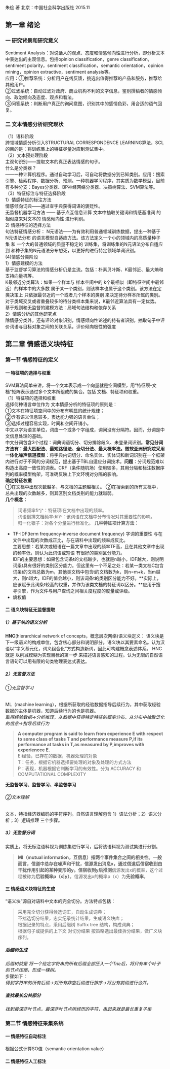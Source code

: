 朱俭 著  北京：中国社会科学出版社 2015.11
## 第一章  绪论

### 一 研究背景和研究意义

  Sentiment Analysis：对说话人的观点、态度和情感倾向性进行分析，即分析文本中表达出的主观信息。包括opinion classification，genre classification，sentiment polarity，sentiment classification，semantic orientation，opinion mining，opinion extractive，sentiment analysis等。<br>
  应用：①推荐系统：分析用户在线反馈，挑选出值得推荐的产品和服务，推荐给其他用户。<br>
       ②过滤系统：自动过滤对政府、商业机构不利的文字信息，鉴别撰稿者的情感倾向、政治倾向及态度、观点和看法。<br>
       ③问答系统：判断用户真正的询问意图，识别其中的感情色彩，用合适的语气回复。<br>
### 二 文本情感分析研究现状

  （1）语料阶段<br>
    跨领域情感分析引入STRUCTURAL CORRESPONDENCE LEARNING算法，SCL的目的是：将训练集上的特征尽量对应到测试集中。<br>
  （2）文本预处理阶段<br>
   主观句识别——提取文本的真正表达情感的句子。<br>
   什么是分类器？<br>
   ——一种计算机程序。通过自动学习后，可自动将数据分到已知类别。应用：搜索引擎、检索程序、数据分析、预测。一种机器学习程序，其实质为数学模型，目前有多种分支：Bayes分类器、BP神经网络分类器、决策树算法、SVM算法等。<br>
   （3）特征标注与特征选择阶段<br>
     1）情感特征的标注方法<br>
        情感倾向词典——通过查字典获得词语的褒贬性。<br>
        无监督机器学习方法 —— 基于点互信息计算 文本中抽取关键词和情感基准词 的相似度来对文本的 情感倾向性 进行判别。<br>
     2) 情感特征的选择方法<br>
       句法特征情感分析： N元语法——为有效利用普通领域训练数据，提出一种基于 N元语法分布 的语言模型自适应方法。该方法定义一个小的领域内的高质量种子集 和 一个大的普通领域的质量不稳定的 训练集，将训练集的N元语法分布自适应到 和种子集的N元语法分布想死，以更好的进行特定领域单词识别。  <br>
   (4)情感分类阶段<br>
     1）情感建模的方法<br>
       基于监督学习算法的情感分析仍是主流。包括：朴素贝叶斯、K最邻近、最大熵和支持向量机等。<br>
         K最邻近分类算法：如果一个样本与 样本空间中的 k个最相似（即特征空间中最邻近）的样本中的大多数 属于某一个类别，则该样本也属于这个类别。该方法在定类决策上 只依据最邻近的一个或者几个样本的类别 来决定待分样本所属的类别。对于类域交叉或者重叠较多的待分类样本集来说，K最邻近算法具有一定优势。<br>
       基于规则和无监督的建模方法：局域句法结构和依存关系<br>
   2）情感分析的其他研究点<br>
     除情感分类外，还有评论对象识别，情感倾向性论述的持有者识别，抽取句子中评价词语与目标对象之间的关联关系，评价倾向极性的强度<br>


## 第二章  情感语义块特征

### 第一节  情感特征的定义
#### 一 特征项的选择与权重
   SVM算法简单来讲，将一个文本表示成一个向量就是空间模型，用“特征项-文档”矩阵表示通过多个文本所组成的集合。包括 文档、特征项和权重。<br>
  （1）特征项的选择和权重<br>
    选择何种语言单位作为 文本情感分析的特征项的原则是：<br>
    ①文本在特征项空间中的分布有明显的统计规律；<br>
    ②含有语义信息较多，表达能力强的语言单位；<br>
    ③选择过程容易实现，时间和空间开销小。<br>
     中文以字为语言单位，词由一个或多个字组成，词间没有分隔符。因而，分词是中文信息处理的基础。<br>
     中文分词包含3个过程：词典词语切分、切分排除歧义、未登录词识别。**常见分词方法有：**最大匹配法、最短路径法、全切分法、最大概率法。微软亚洲研究院采用**一体化噪声信道模型**：将字典内词切分、命名实体、实体词和新词识别在一个框架内进行对于不同的分词规范，提出基于TBL自适应分词技术。**问题**：分词规范难以构造出高度一致性的词表。CRF（条件随机场）使用较多，其用分隔和标注数据序列的概率模型构架，可准确反映上下文环境对分隔的影响。<br>
**确定特征权重**<br>
①在文档中出现次数越多，与文档的主题越相关。
②在搜索到的所有文档中，总共出现的次数越多，则其区别文档类别的能力就越弱。<br>
**几个概念：**<br>
 >词语频率fi^j^：特征项i在文档中出现的频率。<br>
  词语倒排文档频率difi^：该词语在文档中分布情况对其重要性的影响。<br>
  归一化银子：对各个分量进行标准化。
  **几种特征项计算方法：**<br>
* TF-IDF(term frequency-inverse document frequency)
  字词的重要性 与在文件中出现的次数成正比，与在语料中出现的频率成反比。<br>
  主要思想：若某次或短语在一篇文章中出现的频率TF高，且在其他文章中出现的频率低，则认为此词语或短语 有很好的类别区分能力。<br>
  IDF的主要思想：如果包含词条t的文档越少，也就是n越小，IDF越大，则说明词条t具有很好的类别区分能力。但这里有一个不足之处：若某一类文档C包含词条t的文档总数为m，其他类文档中包含t的文档数为k，则n=m+k，当m越大，则n越大，IDF的值会越小，则该词条t的类别区分能力不好。**实际上，应该赋予此词条t较高的权重，并作为该类文档的特征词以区分。**应用于搜寻引擎，作为文件与用户查询之间相关度程度的度量或评级。
* 熵权值

#### 二 语义块特征无监督提取
##### 1）基于块的语义分析
**HNC**(hierarchical network of concepts，概念层次网络)语义块定义：
   语义块是下一级语义的构成单位，包含核心部分和说明部分。语义块以其要素命名。认为汉语以“字义基元化，词义组合化”方式构造新词，因此可构建概念表述体系。
HNC就是 以削减模糊为实现目标的第一步 来描述语言感知的过程。认为无限的自然语言语句可以用有限的句类物理表达式表达。
##### 2）无监督方法
###### ①无监督学习
ML（machine learning），根据所获取的经验数据指导后续行为，其中获取经验数据的主体是机器，知道后续行为的也是机器。<br>
*取得经验数据→分析推理，从数据中获得特定特征的概率分布，从分布中抽取泛化的信息→指导后续行为*

>**A computer program is said to learn from experience E with respect to some class of tasks T and performance measure P,if its performance at tasks in T,as measured by P,improves with experiencce E.**<br>
E:经验，已存在的数据，机器处理的对象<br>
T：任务，根据它机器选择要处理的对象及处理的方式方法<br>
P：表现，机器根据它判断学习的有效性。分为 ACCURACY 和 COMPUTATIONAL COMPLEXITY<br>

**无监督学习、监督学习、半监督学习**

###### ②文本理解
文本，特指经济器编码的字符序列。自然语言理解包含  1）语法分析；2）语义分析；3）逻辑推理 三个步骤。
##### 3）无监督分词
实质上，将无标注语料视为训练集进行学习，后将该语料视为测试集进行分割。
>**MI（mutual information，互信息）**指两个事件集合之间的相关性。一般而言，信道中总存在噪声和干扰，信源发出消息x，通过信道后信宿收到由干扰作用引起的某种变形的y。信宿收到y后**推测**信源发出x的概率，这个过程被称为**后验概率p（x|y）**。信源发出x的概率p（x）为**先验概率**。

#### 三 情感语义块特征的生成
“语义块”源自对语料中文本的完全切分。方法特点包括：<br>
>采用完全切分获得候选词汇，自动生成词典；<br>
不揣选切分结果，忠实纪录统计结果，生成语义块库；<br>
根据记录的特点，采用后缀树 Suffix tree 结构，构成词典；<br>
根据句子或提供的上下文 对切分结果 按策略选出最佳拆分结果，做广义块序列。
##### 后缀树生成
*后缀树就是 将一个给定字符串的所有后缀全部压入一个Trie后，将只有单个叶子的节点压缩，形成一棵树。*<br>
步骤如下：<br>
*得到字符串的所有后缀→对所有非空后缀进行排序→将公有前缀进行合并。*
##### 查找最长公共部分
*找到最深非叶节点，最深非叶节点所经历的字符，串起来就是最长重复子串*

### 第二节 情感特征采集系统
#### 一 情感特征自动标注
根据公式计算SO值（semantic orientation value）
#### 二 情感特征人工标注



